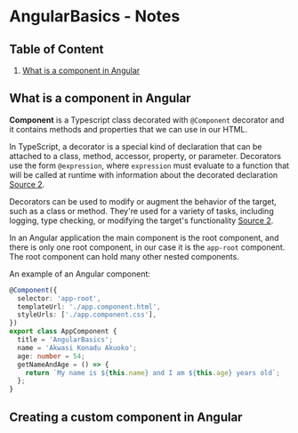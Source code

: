 # AngularBasics - Notes

## Table of Content

1. [What is a component in Angular](#what-is-a-component-in-angular)

## What is a component in Angular

**Component** is a Typescript class decorated with `@Component` decorator and it contains methods and properties that we can use in our HTML.

In TypeScript, a decorator is a special kind of declaration that can be attached to a class, method, accessor, property, or parameter. Decorators use the form `@expression`, where `expression` must evaluate to a function that will be called at runtime with information about the decorated declaration [Source 2](https://blog.logrocket.com/practical-guide-typescript-decorators/).

Decorators can be used to modify or augment the behavior of the target, such as a class or method. They're used for a variety of tasks, including logging, type checking, or modifying the target's functionality [Source 2](https://blog.logrocket.com/practical-guide-typescript-decorators/).

In an Angular application the main component is the root component, and there is only one root component, in our case it is the `app-root` component. The root component can hold many other nested components.

An example of an Angular component:

``` typescript
@Component({
  selector: 'app-root',
  templateUrl: './app.component.html',
  styleUrls: ['./app.component.css'],
})
export class AppComponent {
  title = 'AngularBasics';
  name = 'Akwasi Konadu Akuoko';
  age: number = 54;
  getNameAndAge = () => {
    return `My name is ${this.name} and I am ${this.age} years old`;
  };
}

```

## Creating a custom component in Angular
